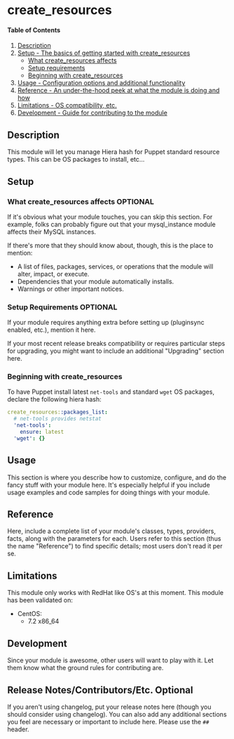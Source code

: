 # create_resources

#### Table of Contents

1. [Description](#description)
1. [Setup - The basics of getting started with create_resources](#setup)
    * [What create_resources affects](#what-create_resources-affects)
    * [Setup requirements](#setup-requirements)
    * [Beginning with create_resources](#beginning-with-create_resources)
1. [Usage - Configuration options and additional functionality](#usage)
1. [Reference - An under-the-hood peek at what the module is doing and how](#reference)
1. [Limitations - OS compatibility, etc.](#limitations)
1. [Development - Guide for contributing to the module](#development)

## Description

This module will let you manage Hiera hash for Puppet standard resource types.
This can be OS packages to install, etc...

## Setup

### What create_resources affects **OPTIONAL**

If it's obvious what your module touches, you can skip this section. For
example, folks can probably figure out that your mysql_instance module affects
their MySQL instances.

If there's more that they should know about, though, this is the place to mention:

* A list of files, packages, services, or operations that the module will alter,
  impact, or execute.
* Dependencies that your module automatically installs.
* Warnings or other important notices.

### Setup Requirements **OPTIONAL**

If your module requires anything extra before setting up (pluginsync enabled,
etc.), mention it here.

If your most recent release breaks compatibility or requires particular steps
for upgrading, you might want to include an additional "Upgrading" section
here.

### Beginning with create_resources

To have Puppet install latest `net-tools` and standard `wget` OS packages, declare the following hiera hash:

``` yaml
create_resources::packages_list:
  # net-tools provides netstat
  'net-tools':
    ensure: latest
  'wget': {}
```

## Usage

This section is where you describe how to customize, configure, and do the
fancy stuff with your module here. It's especially helpful if you include usage
examples and code samples for doing things with your module.

## Reference

Here, include a complete list of your module's classes, types, providers,
facts, along with the parameters for each. Users refer to this section (thus
the name "Reference") to find specific details; most users don't read it per
se.

## Limitations

This module only works with RedHat like OS's at this moment.
This module has been validated on:

* CentOS: 
    * 7.2 x86_64

## Development

Since your module is awesome, other users will want to play with it. Let them
know what the ground rules for contributing are.

## Release Notes/Contributors/Etc. **Optional**

If you aren't using changelog, put your release notes here (though you should
consider using changelog). You can also add any additional sections you feel
are necessary or important to include here. Please use the `## ` header.
